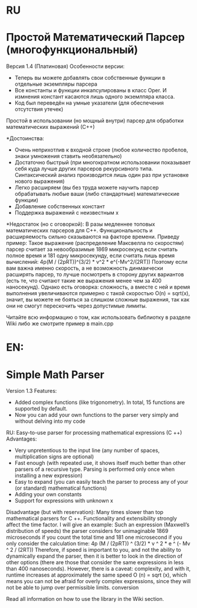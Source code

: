 # RU
# Простой Математический Парсер (многофункциональный)

Версия 1.4 (Платиновая)
Особенности версии:
- Теперь вы можете добавлять свои собственные функции в отдельные экземпляры парсера
- Все константы и функции инкапсулированы в класс Oper. И измнения констант касаются лишь одного экземлпяра класса.
- Код был переведён на умные указатели (для обеспечения отсутствия утечек)

Простой в использовании (но мощный внутри) парсер  для обработки математических выражений (С++) 

*Достоинства:
- Очень неприхотлив к входной строке (любое количество пробелов, знаки умножения ставить необязательно)
- Достаточно быстрый (при многократном использовании показывает себя куда лучше других парсеров рекурсивного типа. Синтаксический анализ производится лишь один раз при установке нового выражения)
- Легко расширяем (вы без труда можете научить парсер обрабатывать любые ваши (либо стандартные) математические функции)
- Добавление собственных констант
- Поддержка выражений с неизвестным x

*Недостаток (но с оговоркой):
В разы медленнее топовых математических парсеров для C++. Функциональность и расширяемость сильно сказываются на факторе времени.
Приведу пример: 
Такое выражение (распределение Максвелла по скоростям) парсер считает за невообразимые 1869 микросекунд если считать полное время и 181 одну микросекунду, если считать лишь время вычислений: 
4p(M / (2pRT))^(3/2) * v^2 * e^(-Mv^2/(2RT))
Поэтому если вам важна именно скорость, а не возможность динмаически расширять парсер, то лучше посмотреть в сторону других вариантов (есть те, что считают такие же выражения менее чем за 400 наносекунд).
Однако есть оговорка: сложность, а вместе с ней и время выполнения увеличиваются примерно с такой скоростью O(n) = sqrt(x), значит, вы можете не бояться за слишком сложные выражения, так как они не смогут перескочить через допустимые лимиты.


Читайте всю информацию о том, как использовать библиотку в разделе Wiki либо же смотрите пример в main.cpp


# EN:
# Simple Math Parser

Version 1.3
Features:
- Added complex functions (like trigonometry). In total, 15 functions are supported by default.
- Now you can add your own functions to the parser very simply and without delving into my code

RU:
Easy-to-use parser for processing mathematical expressions (C ++)
Advantages:
- Very unpretentious to the input line (any number of spaces, multiplication signs are optional)
- Fast enough (with repeated use, it shows itself much better than other parsers of a recursive type. Parsing is performed only once when installing a new expression)
- Easy to expand (you can easily teach the parser to process any of your (or standard) mathematical functions)
- Adding your own constants
- Support for expressions with unknown x

Disadvantage (but with reservation):
Many times slower than top mathematical parsers for C ++. Functionality and extensibility strongly affect the time factor.
I will give an example:
Such an expression (Maxwell’s distribution of speeds) the parser considers for unimaginable 1869 microseconds if you count the total time and 181 one microsecond if you only consider the calculation time:
4p (M / (2pRT)) ^ (3/2) * v ^ 2 * e ^ (- Mv ^ 2 / (2RT))
Therefore, if speed is important to you, and not the ability to dynamically expand the parser, then it is better to look in the direction of other options (there are those that consider the same expressions in less than 400 nanoseconds).
However, there is a caveat: complexity, and with it, runtime increases at approximately the same speed O (n) = sqrt (x), which means you can not be afraid for overly complex expressions, since they will not be able to jump over permissible limits.
conversion

Read all information on how to use the library in the Wiki section.
